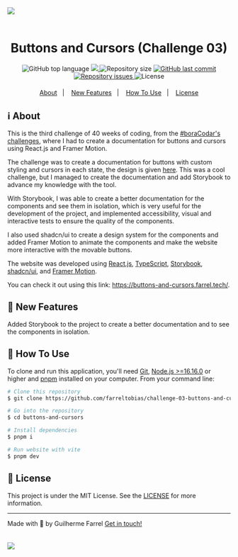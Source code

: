 <img style="margin-bottom: 4%" src="https://imgur.com/HaRGkR2.png"/>

<h1 align="center">
  Buttons and Cursors (Challenge 03)
</h1>

<p align="center" style="margin-bottom: 4%">
  <img alt="GitHub top language" src="https://img.shields.io/github/languages/top/farreltobias/challenge-03-buttons-and-cursors.svg">
  <a href="https://app.codacy.com/gh/farreltobias/challenge-03-buttons-and-cursors/dashboard?utm_source=gh&utm_medium=referral&utm_content=&utm_campaign=Badge_grade">
    <img src="https://app.codacy.com/project/badge/Grade/994a07271e7b45ab990485e642ccef20"/>
  </a>
  <img alt="Repository size" src="https://img.shields.io/github/repo-size/farreltobias/challenge-03-buttons-and-cursors.svg">
  <a href="https://github.com/farreltobias/challenge-03-buttons-and-cursors/commits/main">
    <img alt="GitHub last commit" src="https://img.shields.io/github/last-commit/farreltobias/challenge-03-buttons-and-cursors.svg">
  </a>
  <a href="https://github.com/farreltobias/challenge-03-buttons-and-cursors/issues">
    <img alt="Repository issues" src="https://img.shields.io/github/issues/farreltobias/challenge-03-buttons-and-cursors.svg">
  </a>
  <img alt="License" src="https://img.shields.io/github/license/farreltobias/financial-api.svg">
</p>

<p align="center">
  <a href="#information_source-about">About</a>&nbsp;&nbsp;&nbsp;|&nbsp;&nbsp;&nbsp;
  <a href="#muscle-new-features">New Features</a>&nbsp;&nbsp;&nbsp;|&nbsp;&nbsp;&nbsp;
  <!-- <a href="#desktop_computer-exemple">Exemple</a>&nbsp;&nbsp;&nbsp;|&nbsp;&nbsp;&nbsp; -->
  <a href="#thinking-how-to-use">How To Use</a>&nbsp;&nbsp;&nbsp;|&nbsp;&nbsp;&nbsp;
  <a href="#memo-license">License</a>
</p>

## :information_source: About

This is the third challenge of 40 weeks of coding, from the [#boraCodar's challenges](https://www.rocketseat.com.br/boracodar), where I had to create a documentation for buttons and cursors using React.js and Framer Motion.

The challenge was to create a documentation for buttons with custom styling and cursors in each state, the design is given [here](https://www.rocketseat.com.br/boracodar/desafios-anteriores/botoes-e-cursores-desafio-03). This was a cool challenge, but I managed to create the documentation and add Storybook to advance my knowledge with the tool.

With Storybook, I was able to create a better documentation for the components and see them in isolation, which is very useful for the development of the project, and implemented accessibility, visual and interactive tests to ensure the quality of the components. 

I also used shadcn/ui to create a design system for the components and added Framer Motion to animate the components and make the website more interactive with the movable buttons.

The website was developed using [React.js](https://react.dev/), [TypeScript](https://www.typescriptlang.org/), [Storybook](https://storybook.js.org/), [shadcn/ui](https://ui.shadcn.com), and [Framer Motion](https://www.framer.com/motion/three-introduction/).

You can check it out using this link: https://buttons-and-cursors.farrel.tech/.

## :muscle: New Features

Added Storybook to the project to create a better documentation and to see the components in isolation.

<!-- ## :desktop_computer: Exemple

Here's a exemple by performing a transaction in Insomnia

<img src="https://i.imgur.com/g5Y7xHK.gif"/> -->

## :thinking: How To Use

To clone and run this application, you'll need [Git](https://git-scm.com), [Node.js >=16.16.0][nodejs] or higher and [pnpm][pnpm] installed on your computer. From your command line:

```bash
# Clone this repository
$ git clone https://github.com/farreltobias/challenge-03-buttons-and-cursors buttons-and-cursors

# Go into the repository
$ cd buttons-and-cursors

# Install dependencies
$ pnpm i

# Run website with vite
$ pnpm dev
```

## :memo: License
This project is under the MIT License. See the [LICENSE](https://github.com/farreltobias/challenge-03-buttons-and-cursors/blob/master/LICENSE) for more information.

---

Made with :yellow_heart: by Guilherme Farrel [Get in touch!](https://www.linkedin.com/in/farreltobias/)

<a align="center" href="https://farrel.tech">
  <img style="margin-top: 4%;" src="https://imgur.com/DEN7spB.jpg"/>
</a>

[nodejs]: https://nodejs.org/
[pnpm]: https://pnpm.io/
